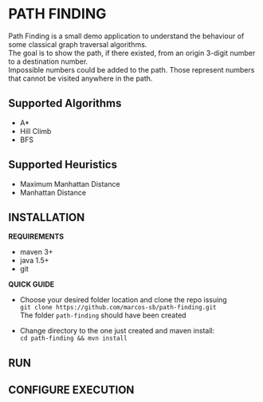 PATH FINDING
============
Path Finding is a small demo application to understand the behaviour of some classical graph traversal algorithms.  
The goal is to show the path, if there existed, from an origin 3-digit number to a destination number.  
Impossible numbers could be added to the path. Those represent numbers that cannot be visited anywhere in the path.  

Supported Algorithms
--------------------
* A*
* Hill Climb
* BFS

Supported Heuristics
--------------------
* Maximum Manhattan Distance
* Manhattan Distance


INSTALLATION
------------
__REQUIREMENTS__
* maven 3+
* java 1.5+
* git

__QUICK GUIDE__
* Choose your desired folder location and clone the repo issuing  
`git clone https://github.com/marcos-sb/path-finding.git`  
The folder `path-finding` should have been created  

* Change directory to the one just created and maven install:  
`cd path-finding && mvn install`  


RUN
---



CONFIGURE EXECUTION
-------------------


